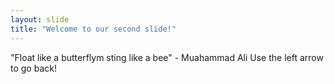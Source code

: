 ```yaml
---
layout: slide
title: "Welcome to our second slide!"
---
```

"Float like a butterflym sting like a bee" - Muahammad Ali
Use the left arrow to go back!
